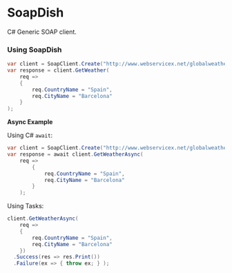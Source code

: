 # SoapDish
C# Generic SOAP client.


### Using SoapDish

```csharp
var client = SoapClient.Create("http://www.webservicex.net/globalweather.asmx");
var response = client.GetWeather(
    req =>  
    { 
        req.CountryName = "Spain",
        req.CityName = "Barcelona"
    }
);
```
**Async Example**

Using C# `await`:

```csharp
var client = SoapClient.Create("http://www.webservicex.net/globalweather.asmx");
var response = await client.GetWeatherAsync(
    req =>  
        { 
            req.CountryName = "Spain",
            req.CityName = "Barcelona"
        }
    );
```

Using Tasks:

```csharp
client.GetWeatherAsync(
    req =>  
    { 
        req.CountryName = "Spain",
        req.CityName = "Barcelona"
    })
  .Success(res => res.Print())
  .Failure(ex => { throw ex; } );
```
